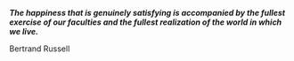 _**The happiness that is genuinely satisfying is accompanied by the fullest exercise of our faculties and the fullest realization of the world in which we live.**_

Bertrand Russell